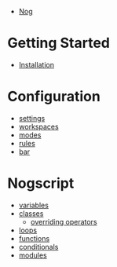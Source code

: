 - [Nog](./README.md)

# Getting Started

- [Installation](./getting-started/installation.md)

# Configuration

- [settings](./configuration/settings.md)
- [workspaces](./configuration/workspaces.md)
- [modes](./configuration/modes.md)
- [rules](./configuration/rules.md)
- [bar](./configuration/bar.md)

# Nogscript

- [variables](./nogscript/variables.md)
- [classes](./nogscript/classes.md)
  - [overriding operators]()
- [loops](./nogscript/loops.md)
- [functions](./nogscript/functions.md)
- [conditionals](./nogscript/conditionals.md)
- [modules](./nogscript/modules.md)

<!-- - [prelude](./api/prelude.md) -->
<!--   - [range](./api/prelude/range.md) -->
<!--   - [require](./api/prelude/require.md) -->
<!--   - [atomic](./api/prelude/atomic.md) -->
<!--   - [typeof](./api/prelude/typeof.md) -->
<!--   - [print](./api/prelude/print.md) -->
<!-- - [std](./api/std.md) -->
<!--   - [http](./api/std/http.md) -->
<!--   - [fs](./api/std/fs.md) -->
<!--     - [read_file](./api/std/fs/read_file.md) -->
<!-- - [nog](./api/nog.md) -->
<!--   - [quit](./api/nog/quit.md) -->
<!--   - [toggle_work_mode](./api/nog/toggle_work_mode.md) -->
<!--   - [toggle_mode](./api/nog/toggle_mode.md) -->
<!--   - [mode](./api/nog/mode.md) -->
<!--   - [bind](./api/nog/bind.md) -->
<!--   - [bind_map](./api/nog/bind_map.md) -->
<!--   - [bind_arr](./api/nog/bind_arr.md) -->
<!--   - [xbind](./api/nog/xbind.md) -->
<!--   - [popup](./api/nog/popup.md) -->
<!--     - [create](./api/nog/popup/create.md) -->
<!--   - [plugin](./api/nog/plugin.md) -->
<!--     - [install](./api/nog/plugin/install.md) -->
<!--     - [update](./api/nog/plugin/update.md) -->
<!--     - [uninstall](./api/nog/plugin/uninstall.md) -->
<!--     - [list](./api/nog/plugin/list.md) -->
<!--   - [bar](./api/nog/bar.md) -->
<!--     - [configure](./api/nog/bar/configure.md) -->
<!--     - [components](./api/nog/bar/components.md) -->
<!--       - [workspaces](./api/nog/bar/components/workspaces.md) -->
<!--       - [current_window](./api/nog/bar/components/current_window.md) -->
<!--       - [split_direction](./api/nog/bar/components/split_direction.md) -->
<!--       - [active_mode](./api/nog/bar/components/active_mode.md) -->
<!--       - [text](./api/nog/bar/components/text.md) -->
<!--       - [time](./api/nog/bar/components/time.md) -->
<!--       - [date](./api/nog/bar/components/date.md) -->
<!--       - [padding](./api/nog/bar/components/padding.md) -->
<!--   - [rules](./api/nog/rules.md) -->
<!--     - [ignore](./api/nog/rules/ignore.md) -->
<!--     - [match](./api/nog/rules/match.md) -->
<!--   - [window](./api/nog/window.md) -->
<!--     - [get_title](./api/nog/window/get_title.md) -->
<!--     - [minimize](./api/nog/window/minimize.md) -->
<!--     - [toggle_floating](./api/nog/window/toggle_floating.md) -->
<!--     - [ignore](./api/nog/window/ignore.md) -->
<!--     - [close](./api/nog/window/close.md) -->
<!--     - [move_to_workspace](./api/nog/window/move_to_workspace.md) -->
<!--   - [workspace](./api/nog/workspace.md) -->
<!--     - [change](./api/nog/workspace/change.md) -->
<!--     - [move_to_monitor](./api/nog/workspace/move_to_monitor.md) -->
<!--     - [toggle_fullscreen](./api/nog/workspace/toggle_fullscreen.md) -->
<!--     - [reset_row](./api/nog/workspace/reset_row.md) -->
<!--     - [reset_col](./api/nog/workspace/reset_col.md) -->
<!--     - [configure](./api/nog/workspace/configure.md) -->
<!--     - [move_in](./api/nog/workspace/move_in.md) -->
<!--     - [move_out](./api/nog/workspace/move_out.md) -->
<!--     - [focus](./api/nog/workspace/focus.md) -->
<!--     - [resize](./api/nog/workspace/resize.md) -->
<!--     - [swap](./api/nog/workspace/swap.md) -->
<!--     - [set_split_direction](./api/nog/set_split_direction.md) -->
<!--   - [config](./api/nog/config.md) -->
<!--     - [increment](./api/nog/config/increment.md) -->
<!--     - [decrement](./api/nog/config/decrement.md) -->
<!--     - [toggle](./api/nog/config/toggle.md) -->
<!--     - [enable](./api/nog/config/enable.md) -->
<!--     - [disable](./api/nog/config/disable.md) -->

<!-- # Classes -->

<!-- - [Result]() -->
<!-- - [Array]() -->
<!--   - [len]() -->
<!--   - [push]() -->
<!--   - [map]() -->
<!--   - [filter]() -->
<!--   - [contains]() -->
<!--   - [for_each]() -->
<!-- - [String]() -->
<!--   - [static from]() -->
<!--   - [split]() -->
<!--   - [len]() -->
<!-- - [Number]() -->
<!--   - [static from]() -->
<!-- - [Boolean]() -->
<!--   - [static from]() -->
